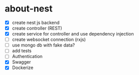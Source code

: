 # about-nest

- [x] create nest js backend
- [x] create controller (REST)
- [x] create service for controller and use dependency injection
- [ ] create websocket connection (rxjs)
- [ ] use mongo db with fake data?
- [ ] add tests
- [ ] Authentication
- [x] Swagger
- [x] Dockerize
